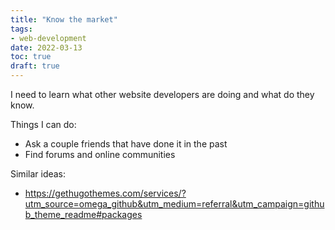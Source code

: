 ```yaml
---
title: "Know the market"
tags:
- web-development
date: 2022-03-13
toc: true
draft: true
---
```


I need to learn what other website developers are doing and what do they know.

Things I can do:
- Ask a couple friends that have done it in the past
- Find forums and online communities


Similar ideas:

- https://gethugothemes.com/services/?utm_source=omega_github&utm_medium=referral&utm_campaign=github_theme_readme#packages
